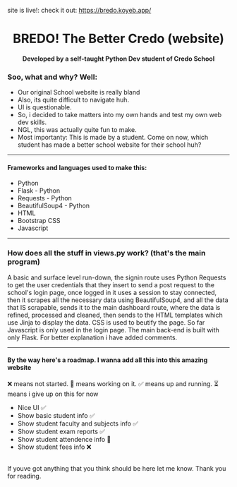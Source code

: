 site is live!: check it out: https://bredo.koyeb.app/
<br>
<h1 align="center"><center>BREDO! The Better Credo (website)</center></h1>
<h4 align="center">Developed by a self-taught Python Dev student of Credo School</h4>
<h3>Soo, what and why? Well:</h3>
<ul>
  <li>Our original School website is really bland</li>
  <li>Also, its quite difficult to navigate huh.</li>
  <li>UI is questionable.</li>
  <li>So, i decided to take matters into my own hands and test my own web dev skills.</li>
  <li>NGL, this was actually quite fun to make.</li>
  <li>Most importanty: This is made by a student. Come on now, which student has made a better school website for their school huh?</li>
</ul>
<hr>
<h4>Frameworks and languages used to make this:</h4>
<ul>
  <li>Python</li>
  <li>Flask - Python</li>
  <li>Requests - Python</li>
  <li>BeautifulSoup4 - Python</li>
  <li>HTML</li>
  <li>Bootstrap CSS</li>
  <li>Javascript</li>
</ul>
<hr>
<h3>How does all the stuff in views.py work? (that's the main program)</h3>
<p>
  A basic and surface level run-down, the signin route uses Python Requests to get the user credentials that they insert to send a post request to the school's login page, once logged in it uses a session to stay connected, then it scrapes all the necessary data using BeautifulSoup4, and all the data that IS scrapable, sends it to the main dashboard route, where the data is refined, processed and cleaned, then sends to the HTML templates which use Jinja to display the data. CSS is used to beutify the page. So far Javascript is only used in the login page. The main back-end is built with only Flask. For better explanation i have added comments.
</p>
<hr>
<h4>By the way here's a roadmap. I wanna add all this into this amazing website</h4>
<p>❌ means not started. 🚧 means working on it. ✅ means up and running. ⏳ means i give up on this for now</p>
<ul>
  <li>Nice UI  ✅</li>  
  <li>Show basic student info  ✅</li>  
  <li>Show student faculty and subjects info  ✅</li>  
  <li>Show student exam reports  ✅</li>  
  <li>Show student attendence info  🚧</li>
  <li>Show student fees info ❌</li>
</ul>
<br>
If youve got anything that you think should be here let me know.
Thank you for reading.
